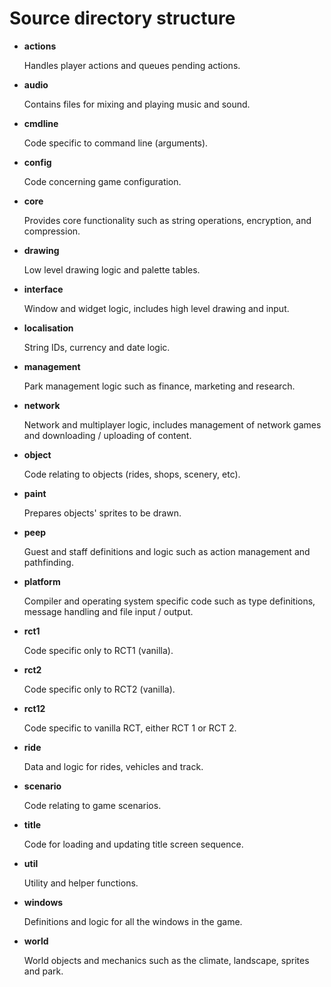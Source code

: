 # Source directory structure

- **actions**

  Handles player actions and queues pending actions.

- **audio**

  Contains files for mixing and playing music and sound.

- **cmdline**

  Code specific to command line (arguments).

- **config**

  Code concerning game configuration.

- **core**

  Provides core functionality such as string operations, encryption, and compression.

- **drawing**

  Low level drawing logic and palette tables.

- **interface**

  Window and widget logic, includes high level drawing and input.

- **localisation**

  String IDs, currency and date logic.

- **management**

  Park management logic such as finance, marketing and research.

- **network**

  Network and multiplayer logic, includes management of network games and downloading / uploading of content.

- **object**

  Code relating to objects (rides, shops, scenery, etc).

- **paint**

  Prepares objects' sprites to be drawn.

- **peep**

  Guest and staff definitions and logic such as action management and pathfinding.

- **platform**

  Compiler and operating system specific code such as type definitions, message handling and file input / output.

- **rct1**

  Code specific only to RCT1 (vanilla).

- **rct2**

  Code specific only to RCT2 (vanilla).

- **rct12**

  Code specific to vanilla RCT, either RCT 1 or RCT 2.

- **ride**

  Data and logic for rides, vehicles and track.

- **scenario**

  Code relating to game scenarios.

- **title**

  Code for loading and updating title screen sequence.

- **util**

  Utility and helper functions.

- **windows**

  Definitions and logic for all the windows in the game.

- **world**

  World objects and mechanics such as the climate, landscape, sprites and park.
  